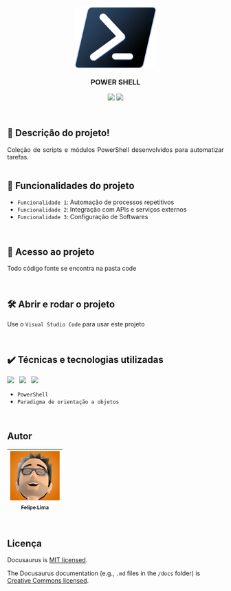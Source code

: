<p align="center"><img src="https://raw.githubusercontent.com/felip3fl/PowerShell/8eed180b914c5db3683aa6a3631cb8f96e8bda5f/Material/Ico/powershell-ico.svg" width="190" align="center"></p>
<h3 align="center">POWER SHELL</h3>
<p align="center">
<img src="https://img.shields.io/badge/STATUS-EM%20DESENVOLVIMENTO-2d4664">
<img src="https://img.shields.io/badge/PROJECT%20VERSION-1.0.0-000000">
</p>
<br>

## 📃 Descrição do projeto!


<p align="justify">
Coleção de scripts e módulos PowerShell desenvolvidos para automatizar tarefas.


<BR>

<BR>

## :hammer: Funcionalidades do projeto

- `Funcionalidade 1`: Automação de processos repetitivos
- `Funcionalidade 2`: Integração com APIs e serviços externos
- `Funcionalidade 3`: Configuração de Softwares

<BR>

## 📁 Acesso ao projeto

Todo código fonte se encontra na pasta code

<BR>

## 🛠️ Abrir e rodar o projeto

Use o ``Visual Studio Code`` para usar este projeto

<BR>

## ✔️ Técnicas e tecnologias utilizadas

<p align="justify">
<img width="86" src="https://cdn.jsdelivr.net/gh/devicons/devicon@latest/icons/powershell/powershell-original.svg">
&nbsp;&nbsp;<img width="90" src="https://cdn.jsdelivr.net/gh/devicons/devicon/icons/git/git-original.svg">
&nbsp;&nbsp;<img width="90" src="https://cdn.jsdelivr.net/gh/devicons/devicon/icons/vscode/vscode-original.svg">
</p>

- ``PowerShell``
- ``Paradigma de orientação a objetos``

<BR>

## Autor

| [<img src="https://github.com/felip3fl/felip3fl/blob/main/Material/Nick/nick1.jpg?raw=true" width=115><br><sub>Felipe Lima</sub>](https://github.com/felip3fl) | 
| :---: 
  
<BR>
  
## Licença

Docusaurus is [MIT licensed](./LICENSE).

The Docusaurus documentation (e.g., `.md` files in the `/docs` folder) is [Creative Commons licensed](./LICENSE-docs).
